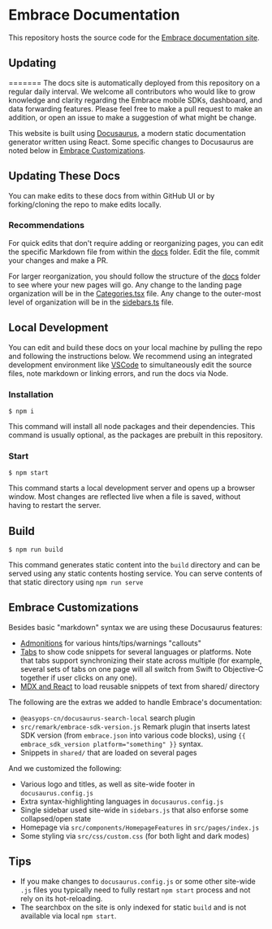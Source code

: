 # Embrace Documentation

This repository hosts the source code for the [Embrace documentation site](https://embrace.io/docs/). 

## Updating
=======
The docs site is automatically deployed from this repository on a regular daily interval. We welcome all contributors who would like to grow knowledge and clarity regarding the Embrace mobile SDKs, dashboard, and data forwarding features. Please feel free to make a pull request to make an addition, or open an issue to make a suggestion of what might be change.

This website is built using [Docusaurus](https://docusaurus.io/), a modern static documentation generator written using React. Some specific changes to Docusaurus are noted below in [Embrace Customizations](./#embrace-customizations).

## Updating These Docs

You can make edits to these docs from within GitHub UI or by forking/cloning the repo to make edits locally.

### Recommendations

For quick edits that don't require adding or reorganizing pages, you can edit the specific Markdown file from within the [docs](./docs/) folder. Edit the file, commit your changes and make a PR.

For larger reorganization, you should follow the structure of the [docs](./docs) folder to see where your new pages will go. Any change to the landing page organization will be in the [Categories.tsx](./src/pages/_Home/Categories/Categories.tsx) file. Any change to the outer-most level of organization will be in the [sidebars.ts](./sidebars.ts) file.

## Local Development

You can edit and build these docs on your local machine by pulling the repo and following the instructions below. We recommend using an integrated development environment like [VSCode](https://code.visualstudio.com/) to simultaneously edit the source files, note markdown or linking errors, and run the docs via Node.

### Installation

```
$ npm i
```
This command will install all node packages and their dependencies. This command is usually optional, as the packages are prebuilt in this repository.

### Start 

```
$ npm start
```

This command starts a local development server and opens up a browser window. Most changes are reflected live when a file is saved, without having to restart the server.

## Build

```
$ npm run build
```

This command generates static content into the `build` directory and can be served using any static contents hosting service.
You can serve contents of that static directory using `npm run serve`

## Embrace Customizations

Besides basic "markdown" syntax we are using these Docusaurus features:

- [Admonitions](https://docusaurus.io/docs/markdown-features/admonitions) for various hints/tips/warnings "callouts"
- [Tabs](https://docusaurus.io/docs/markdown-features/tabs) to show code snippets for several languages or platforms. Note that tabs support synchronizing their state across multiple (for example, several sets of tabs on one page will all switch from Swift to Objective-C together if user clicks on any one).
- [MDX and React](https://docusaurus.io/docs/markdown-features/react) to load reusable snippets of text from shared/ directory

The following are the extras we added to handle Embrace's documentation:

- `@easyops-cn/docusaurus-search-local` search plugin
- `src/remark/embrace-sdk-version.js` Remark plugin that inserts latest SDK version (from `embrace.json` into various code blocks), using `{{ embrace_sdk_version platform="something" }}` syntax.
- Snippets in `shared/` that are loaded on several pages

And we customized the following:

- Various logo and titles, as well as site-wide footer in `docusaurus.config.js`
- Extra syntax-highlighting languages in `docusaurus.config.js`
- Single sidebar used site-wide in `sidebars.js` that also enforse some collapsed/open state
- Homepage via `src/components/HomepageFeatures` in `src/pages/index.js`
- Some styling via `src/css/custom.css` (for both light and dark modes)

## Tips

- If you make changes to `docusaurus.config.js` or some other site-wide `.js` files you typically need to fully restart `npm start` process and not rely on its hot-reloading.
- The searchbox on the site is only indexed for static `build` and is not available via local `npm start`.
